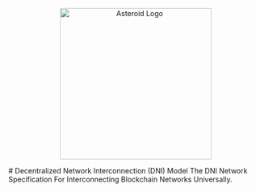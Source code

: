 <p align="center">
  <img src="https://github.com/benchlab/dni-network-spec/raw/master/dni-logo.png" width="300px" alt="Asteroid Logo"/>
</p>
# Decentralized Network Interconnection (DNI) Model
The DNI Network Specification For Interconnecting Blockchain Networks Universally. 
